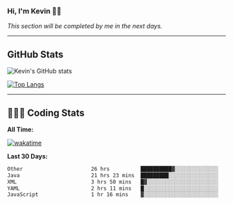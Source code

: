 ### Hi, I'm Kevin 👋🏻

_This section will be completed by me in the next days._


--- 
## GitHub Stats
![Kevin's GitHub stats](https://github-readme-stats.vercel.app/api?username=kevin-kraus&show_icons=true&theme=dark)

[![Top Langs](https://github-readme-stats.vercel.app/api/top-langs/?username=kevin-kraus&layout=compact&theme=dark)]()

---
## 🧑🏻‍💻 Coding Stats

**All Time:**

[![wakatime](https://wakatime.com/badge/user/2ee1869b-72a2-4c21-b5f7-e95432f5a1cf.svg?style=flat)](https://wakatime.com/@2ee1869b-72a2-4c21-b5f7-e95432f5a1cf)

**Last 30 Days:**

<!--START_SECTION:waka-->

```txt
Other                      26 hrs          ██████████▓░░░░░░░░░░░░░░   43.31 %
Java                       21 hrs 23 mins  █████████░░░░░░░░░░░░░░░░   35.63 %
XML                        3 hrs 50 mins   █▓░░░░░░░░░░░░░░░░░░░░░░░   06.39 %
YAML                       2 hrs 11 mins   █░░░░░░░░░░░░░░░░░░░░░░░░   03.66 %
JavaScript                 1 hr 16 mins    ▓░░░░░░░░░░░░░░░░░░░░░░░░   02.13 %
```

<!--END_SECTION:waka-->
